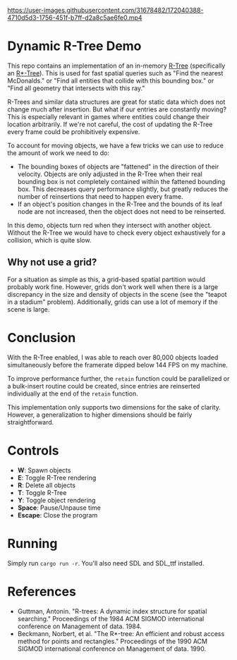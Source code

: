 https://user-images.githubusercontent.com/31678482/172040388-4710d5d3-1756-451f-b7ff-d2a8c5ae6fe0.mp4

# Dynamic R-Tree Demo

This repo contains an implementation of an in-memory [R-Tree](https://en.wikipedia.org/wiki/R-tree) (specifically an [R*-Tree](https://en.wikipedia.org/wiki/R*-tree)). This is used for fast spatial queries such as "Find the nearest McDonalds." or "Find all entities that collide with this bounding box." or "Find all geometry that intersects with this ray."

R-Trees and similar data structures are great for static data which does not change much after insertion. But what if our entries are constantly moving? This is especially relevant in games where entities could change their location arbitrarily. If we're not careful, the cost of updating the R-Tree every frame could be prohibitively expensive. 

To account for moving objects, we have a few tricks we can use to reduce the amount of work we need to do:
* The bounding boxes of objects are "fattened" in the direction of their velocity. Objects are only adjusted in the R-Tree when their real bounding box is not completely contained within the fattened bounding box. This decreases query performance slightly, but greatly reduces the number of reinsertions that need to happen every frame.
* If an object's position changes in the R-Tree and the bounds of its leaf node are not increased, then the object does not need to be reinserted.

In this demo, objects turn red when they intersect with another object. Without the R-Tree we would have to check every object exhaustively for a collision, which is quite slow.

## Why not use a grid?

For a situation as simple as this, a grid-based spatial partition would probably work fine. However, grids don't work well when there is a large discrepancy in the size and density of objects in the scene (see the "teapot in a stadium" problem). Additionally, grids can use a lot of memory if the scene is large.

# Conclusion

With the R-Tree enabled, I was able to reach over 80,000 objects loaded simultaneously before the framerate dipped below 144 FPS on my machine.

To improve performance further, the `retain` function could be parallelized or a bulk-insert routine could be created, since entries are reinserted individually at the end of the `retain` function.

This implementation only supports two dimensions for the sake of clarity. However, a generalization to higher dimensions should be fairly straightforward.

# Controls
* **W**: Spawn objects
* **E**: Toggle R-Tree rendering
* **R**: Delete all objects
* **T**: Toggle R-Tree
* **Y**: Toggle object rendering
* **Space**: Pause/Unpause time
* **Escape**: Close the program

# Running

Simply run `cargo run -r`. You'll also need SDL and SDL_ttf installed.

# References

* Guttman, Antonin. "R-trees: A dynamic index structure for spatial searching." Proceedings of the 1984 ACM SIGMOD international conference on Management of data. 1984.
* Beckmann, Norbert, et al. "The R*-tree: An efficient and robust access method for points and rectangles." Proceedings of the 1990 ACM SIGMOD international conference on Management of data. 1990.

